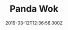 ---
date: 2019-03-12T12:36:56.000Z
title: Panda Wok
latitude: 46.64813803470784
longitude: -0.21949975087035178
category: checkin
---